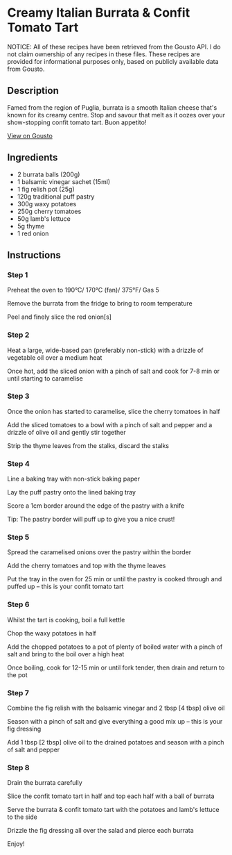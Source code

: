# Creamy Italian Burrata & Confit Tomato Tart

NOTICE: All of these recipes have been retrieved from the Gousto API. I do not claim ownership of any recipes in these files. These recipes are provided for informational purposes only, based on publicly available data from Gousto.

## Description

Famed from the region of Puglia, burrata is a smooth Italian cheese that's known for its creamy centre. Stop and savour that melt as it oozes over your show-stopping confit tomato tart. Buon appetito!

[View on Gousto](https://www.gousto.co.uk/recipes/cookbook/creamy-italian-burrata-confit-tomato-tart)

## Ingredients

- 2 burrata balls (200g)
- 1 balsamic vinegar sachet (15ml)
- 1 fig relish pot (25g)
- 120g traditional puff pastry
- 300g waxy potatoes
- 250g cherry tomatoes
- 50g lamb's lettuce
- 5g thyme
- 1 red onion

## Instructions


### Step 1

Preheat the oven to 190°C/ 170°C (fan)/ 375°F/ Gas 5

Remove the burrata from the fridge to bring to room temperature

Peel and finely slice the red onion<span class="text-danger">[s]</span>


### Step 2

Heat a large, wide-based pan (preferably non-stick) with a drizzle of vegetable oil over a medium heat

Once hot, add the sliced onion with a pinch of salt and cook for 7-8 min or until starting to caramelise


### Step 3

Once the onion has started to caramelise, slice the cherry tomatoes in half

Add the sliced tomatoes to a bowl with a pinch of salt and pepper and a drizzle of olive oil and gently stir together

Strip the thyme leaves from the stalks, discard the stalks


### Step 4

Line a baking tray with non-stick baking paper

Lay the puff pastry onto the lined baking tray

Score a 1cm border around the edge of the pastry with a knife

Tip: The pastry border will puff up to give you a nice crust!


### Step 5

Spread the caramelised onions over the pastry within the border

Add the cherry tomatoes and top with the thyme leaves

Put the tray in the oven for 25 min or until the pastry is cooked through and puffed up – this is your confit tomato tart


### Step 6

Whilst the tart is cooking, boil a full kettle

Chop the waxy potatoes in half

Add the chopped potatoes to a pot of plenty of boiled water with a pinch of salt and bring to the boil over a high heat

Once boiling, cook for 12-15 min or until fork tender, then drain and return to the pot


### Step 7

Combine the fig relish with the balsamic vinegar and 2 tbsp<span class="text-danger"> [4 tbsp]</span> olive oil

Season with a pinch of salt and give everything a good mix up – this is your fig dressing

Add 1 tbsp <span class="text-danger">[2 tbsp]</span> olive oil to the drained potatoes and season with a pinch of salt and pepper

### Step 8

Drain the burrata carefully

Slice the confit tomato tart in half and top each half with a ball of burrata

Serve the burrata & confit tomato tart with the potatoes and lamb's lettuce to the side

Drizzle the fig dressing all over the salad and pierce each burrata

Enjoy!

